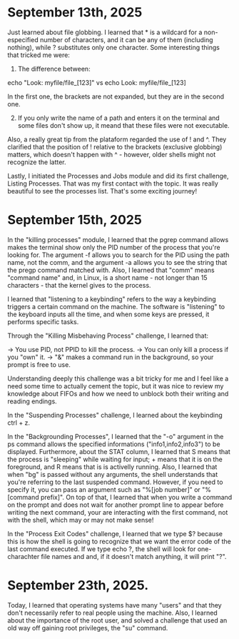 # September 13th, 2025 

Just learned about file globbing. I learned that * is a wildcard for a non-especified number of characters, and it can be any of them (including nothing), while ? substitutes only one character. Some interesting things that tricked me were:

1) The difference between:

echo "Look: myfile/file_[123]"
vs 
echo Look: myfile/file_[123]

In the first one, the brackets are not expanded, but they are in the second one.

2) If you only write the name of a path and enters it on the terminal and some files don't show up, it meand that these files were not executable. 

Also, a really great tip from the plataform regarded the use of ! and ^. They clarified that the position of ! relative to the brackets (exclusive globbing) matters, which doesn't happen with ^ - however, older shells might not recognize the latter.

Lastly, I initiated the Processes and Jobs module and did its first challenge, Listing Processes. That was my first contact with the topic. It was really beautiful to see the processes list. That's some exciting journey! 

# September 15th, 2025

In the "killing processes" module, I learned that the pgrep command allows makes the terminal show only the PID number of the process that you're looking for. The argument -f allows you to search for the PID using the path name, not the comm, and the argument -a allows you to see the string that the pregp command matched with. Also, I learned that "comm" means "command name" and, in Linux, is a short name - not longer than 15 characters - that the kernel gives to the process. 

I learned that "listening to a keybinding" refers to the way a keybinding triggers a certain command on the machine. The software is "listening" to the keyboard inputs all the time, and when some keys are pressed, it performs specific tasks. 

Through the "Killing Misbehaving Process" challenge, I learned that:

-> You use PID, not PPID to kill the process.
-> You can only kill a process if you "own" it. 
-> "&" makes a command run in the background, so your prompt is free to use. 

Understanding deeply this challenge was a bit tricky for me and I feel like a need some time to actually cement the topic, but it was nice to review my knowledge about FIFOs and how we need to unblock both their writing and reading endings. 

In the "Suspending Processes" challenge, I learned about the keybinding ctrl + z.

In the "Backgrounding Processes", I learned that the "-o" argument in the ps command allows the specified informations ("info1,info2,info3") to be displayed. 
Furthermore, about the STAT column, I learned that S means that the process is "sleeping" while waiting for input; + means that it is on the foreground, and R means that is is activelly running. 
Also, I learned that when "bg" is passed without any arguments, the shell understands that you're referring to the last suspended command. However, if you need to specify it, you can pass an argument such as "%[job number]" or "%[command prefix]". 
On top of that, I learned that when you write a command on the prompt and does not wait for another prompt line to appear before writing the next command, your are interacting with the first command, not with the shell, which may or may not make sense! 

In the "Process Exit Codes" challenge, I learned that we type $? because this is how the shell is going to recognize that we want the error code of the last command executed. If we type echo ?, the shell will look for one-charachter file names and and, if it doesn't match anything, it will print "?".

# September 23th, 2025. 

Today, I learned that operating systems have many "users" and that they don't necessarily refer to real people using the machine. Also, I learned about the importance of the root user, and solved a challenge that used an old way off gaining root privileges, the "su" command. 